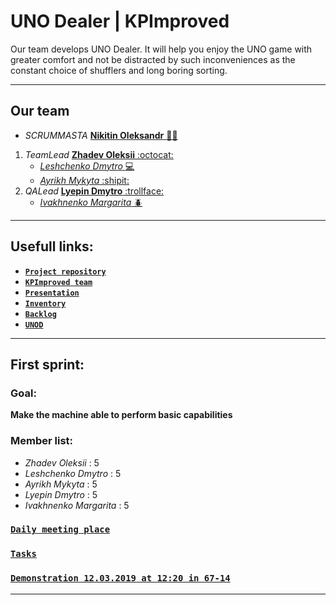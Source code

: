 #  UNO Dealer | KPImproved

Our team develops UNO Dealer. It will help you enjoy the UNO game with greater comfort and not be distracted by such inconveniences as the constant choice of shufflers and long boring sorting.
***
## **Our team**
* *SCRUMMASTA* [**Nikitin Oleksandr** :policeman:](https://github.com/arcanit33)

1. *TeamLead* [**Zhadev Oleksii** :octocat:](https://github.com/AlexZhadaev)
   * [*Leshchenko Dmytro* :computer:](https://github.com/Xasturr)
   * [*Ayrikh Mykyta* :shipit:](https://github.com/bubuka25)
2. *QALead* [**Lyepin Dmytro** :trollface:](https://github.com/acsellW)
   * [*Ivakhnenko Margarita* :beetle:](https://github.com/madcassln)
***   
## Usefull links:
-	[**`Project repository`**](https://github.com/progbase/Uno)
-	[**`KPImproved team`**](https://github.com/orgs/progbase/teams/kpimproved)
-	[**`Presentation`**](https://docs.google.com/presentation/d/1cgQ4w0Rxo9qv66jtavsBFw55RRvs0z2GockqXAjHofg/edit#slide=id.g4f209463eb_0_15)
-	[**`Inventory`**](https://docs.google.com/spreadsheets/d/1t0qok8yyGPypgWNr8R4aoo9seJ1HTWF-gFS-p-IRink/edit#gid=0)
-	[**`Backlog`**](https://docs.google.com/spreadsheets/d/1t0qok8yyGPypgWNr8R4aoo9seJ1HTWF-gFS-p-IRink/edit#gid=387429905)
-	[**`UNOD`**](https://github.com/orgs/progbase/projects/5)

***
## First sprint:
  ### Goal:
   **Make the machine able to perform basic capabilities**
  ### Member list:
  - *Zhadev Oleksii*  : 5
  - *Leshchenko Dmytro* : 5
  - *Ayrikh Mykyta* : 5
  - *Lyepin Dmytro* : 5
  - *Ivakhnenko Margarita* : 5
  ### [`Daily meeting place`](https://goo.gl/maps/uKQCAZKrPRS2)
  
  ### [`Tasks`](https://docs.google.com/spreadsheets/d/1t0qok8yyGPypgWNr8R4aoo9seJ1HTWF-gFS-p-IRink/edit#gid=2042564249)
  
  ### [`Demonstration 12.03.2019 at 12:20 in 67-14`](https://goo.gl/maps/DU6uqVZK12U2)

***
